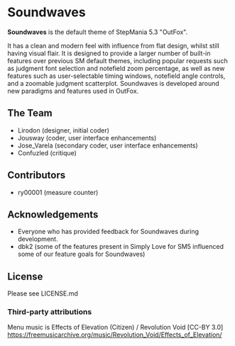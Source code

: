 # Soundwaves

**Soundwaves** is the default theme of StepMania 5.3 "OutFox".

It has a clean and modern feel with influence from flat design, whilst still having visual flair. It is designed to provide a larger number of built-in features over previous SM default themes, including popular requests such as judgment font selection and notefield zoom percentage, as well as new features such as  user-selectable timing windows, notefield angle controls, and a zoomable judgment scatterplot. Soundwaves is developed around new paradigms and features used in OutFox.

## The Team

* Lirodon (designer, initial coder)
* Jousway (coder, user interface enhancements)
* Jose_Varela (secondary coder, user interface enhancements)
* Confuzled (critique)

## Contributors

* ry00001 (measure counter)

## Acknowledgements 
* Everyone who has provided feedback for Soundwaves during development.
* dbk2 (some of the features present in Simply Love for SM5 influenced some of our feature goals for Soundwaves)

## License
Please see LICENSE.md

### Third-party attributions
Menu music is Effects of Elevation (Citizen) / Revolution Void [CC-BY 3.0] https://freemusicarchive.org/music/Revolution_Void/Effects_of_Elevation/
